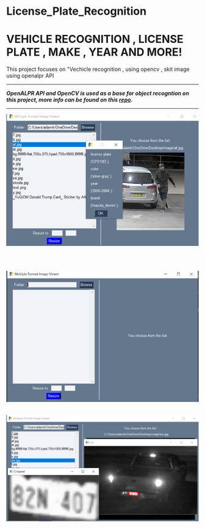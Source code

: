 # License_Plate_Recognition

# VEHICLE RECOGNITION , LICENSE PLATE , MAKE , YEAR AND MORE! 
This  project focuses on "Vechicle recognition , using opencv , skit image  using  openalpr API  

---

***OpenALPR API and OpenCV   is used as a base for object recogntion on this project, more info can be found on this [repo](https://github.com/ahmetozlu/tensorflow_object_counting_api).***

---
<p align="center">
  <img src="https://github.com/LeoBogod22/License_Plate_Recognition/blob/master/Screenshot_18.png">
</p>
<br></br>

  <img src="https://github.com/LeoBogod22/License_Plate_Recognition/blob/master/Screenshot_15.png"><br></br>
  
  <img src="https://github.com/LeoBogod22/License_Plate_Recognition/blob/master/Screenshot_20.png">

